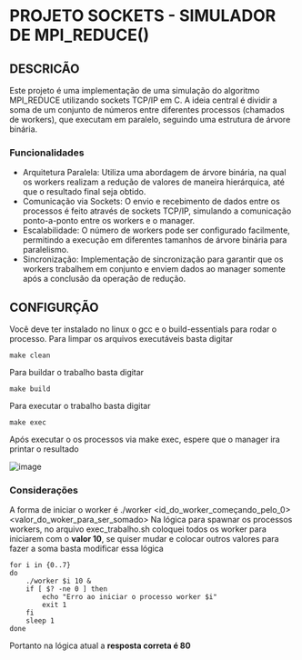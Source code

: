 # PROJETO SOCKETS - SIMULADOR DE MPI_REDUCE()

## DESCRICÃO
Este projeto é uma implementação de uma simulação do algoritmo MPI_REDUCE utilizando sockets TCP/IP em C. A ideia central é dividir a soma de um conjunto de números entre diferentes processos (chamados de workers), que executam em paralelo, seguindo uma estrutura de árvore binária.
### Funcionalidades
- Arquitetura Paralela: Utiliza uma abordagem de árvore binária, na qual os workers realizam a redução de valores de maneira hierárquica, até que o resultado final seja obtido.
- Comunicação via Sockets: O envio e recebimento de dados entre os processos é feito através de sockets TCP/IP, simulando a comunicação ponto-a-ponto entre os workers e o manager.
- Escalabilidade: O número de workers pode ser configurado facilmente, permitindo a execução em diferentes tamanhos de árvore binária para paralelismo.
- Sincronização: Implementação de sincronização para garantir que os workers trabalhem em conjunto e enviem dados ao manager somente após a conclusão da operação de redução.

## CONFIGURÇÃO

Você deve ter instalado no linux o gcc e o build-essentials para rodar o processo.
Para limpar os arquivos executáveis basta digitar
	
	make clean

Para buildar o trabalho basta digitar
	
	make build
	
Para executar o trabalho basta digitar
	
	make exec
	
Após executar o os processos via make exec, espere que o manager ira printar o resultado

![image](https://github.com/user-attachments/assets/a8db22d3-f8f9-4f6f-a949-82f390cfad22)

### Considerações
A forma de iniciar o worker é ./worker <id_do_worker_começando_pelo_0> <valor_do_woker_para_ser_somado>
Na lógica para spawnar os processos workers, no arquivo exec_trabalho.sh coloquei todos os worker para iniciarem com o **valor 10**, se quiser mudar e colocar outros valores para fazer a soma basta modificar essa lógica

	for i in {0..7}
	do
		./worker $i 10 &
		if [ $? -ne 0 ] then
			echo "Erro ao iniciar o processo worker $i"
			exit 1
		fi
		sleep 1
	done

Portanto na lógica atual a **resposta correta é 80**
